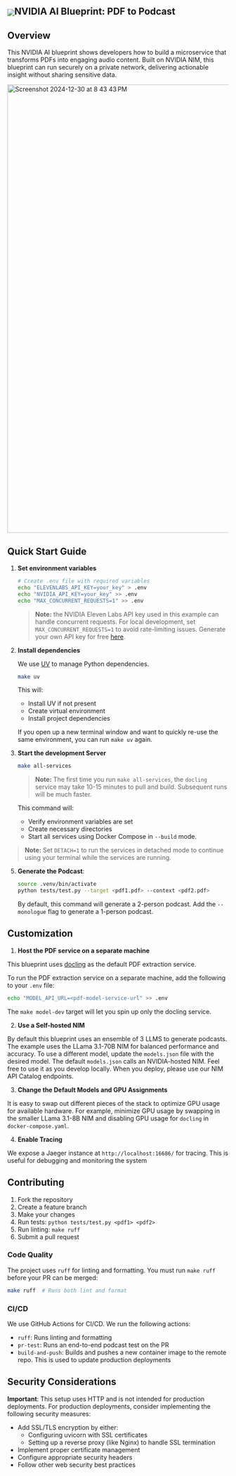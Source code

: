 <h2><img align="center" src="https://github.com/user-attachments/assets/cbe0d62f-c856-4e0b-b3ee-6184b7c4d96f">NVIDIA AI Blueprint: PDF to Podcast</h2>

## Overview

This NVIDIA AI blueprint shows developers how to build a microservice that transforms PDFs into engaging audio content. Built on NVIDIA NIM, this blueprint can run securely on a private network, delivering actionable insight without sharing sensitive data.

<img width="1021" alt="Screenshot 2024-12-30 at 8 43 43 PM" src="https://github.com/user-attachments/assets/604d0b4d-664f-4089-a30d-0431ff35aece" />

## Quick Start Guide

1. **Set environment variables**

   ```bash
   # Create .env file with required variables
   echo "ELEVENLABS_API_KEY=your_key" > .env
   echo "NVIDIA_API_KEY=your_key" >> .env
   echo "MAX_CONCURRENT_REQUESTS=1" >> .env
   ```

   > **Note:** the NVIDIA Eleven Labs API key used in this example can handle concurrent requests. For local development, set `MAX_CONCURRENT_REQUESTS=1` to avoid rate-limiting issues. Generate your own API key for free [here](https://elevenlabs.io/).

2. **Install dependencies**

   We use [UV](https://pypi.org/project/uv/) to manage Python dependencies.
   
   ```bash
   make uv
   ```

    This will:
   - Install UV if not present
   - Create virtual environment
   - Install project dependencies

   If you open up a new terminal window and want to quickly re-use the same environment, you can run `make uv` again.

4. **Start the development Server**

   ```bash
   make all-services
   ```
   
   > **Note:** The first time you run `make all-services`, the `docling` service may take 10-15 minutes to pull and build. Subsequent runs will be much faster.

   This command will:
   - Verify environment variables are set
   - Create necessary directories
   - Start all services using Docker Compose in `--build` mode. 


  > **Note:** Set `DETACH=1` to run the services in detached mode to continue using your terminal while the services are running.

5. **Generate the Podcast**:

   ```bash
   source .venv/bin/activate
   python tests/test.py --target <pdf1.pdf> --context <pdf2.pdf>
   ```

   By default, this command will generate a 2-person podcast. Add the `--monologue` flag to generate a 1-person podcast.

## Customization

1. **Host the PDF service on a separate machine**

This blueprint uses [docling](https://github.com/DS4SD/docling) as the default PDF extraction service.

To run the PDF extraction service on a separate machine, add the following to your `.env` file: 
```bash
echo "MODEL_API_URL=<pdf-model-service-url" >> .env
```
The `make model-dev` target will let you spin up only the docling service.  

2. **Use a Self-hosted NIM** 

By default this blueprint uses an ensemble of 3 LLMS to generate podcasts. The example uses the LLama 3.1-70B NIM for balanced performance and accuracy. To use a different model, update the `models.json` file with the desired model. The default `models.json` calls an NVIDIA-hosted NIM. Feel free to use it as you develop locally. When you deploy, please use our NIM API Catalog endpoints.

3. **Change the Default Models and GPU Assignments**

It is easy to swap out different pieces of the stack to optimize GPU usage for available hardware. For example, minimize GPU usage by swapping in the smaller LLama 3.1-8B NIM and disabling GPU usage for `docling` in `docker-compose.yaml`.

4. **Enable Tracing**
   
We expose a Jaeger instance at `http://localhost:16686/` for tracing. This is useful for debugging and monitoring the system

## Contributing

1. Fork the repository
2. Create a feature branch
3. Make your changes
4. Run tests: `python tests/test.py <pdf1> <pdf2>`
5. Run linting: `make ruff`
6. Submit a pull request

### Code Quality
The project uses `ruff` for linting and formatting. You must run `make ruff` before your PR can be merged:

```bash
make ruff  # Runs both lint and format
```
### CI/CD
We use GitHub Actions for CI/CD. We run the following actions:

- `ruff`: Runs linting and formatting
- `pr-test`: Runs an end-to-end podcast test on the PR
- `build-and-push`: Builds and pushes a new container image to the remote repo. This is used to update production deployments

## Security Considerations

**Important**: This setup uses HTTP and is not intended for production deployments. For production deployments, consider implementing the following security measures:

- Add SSL/TLS encryption by either:
  - Configuring uvicorn with SSL certificates
  - Setting up a reverse proxy (like Nginx) to handle SSL termination
- Implement proper certificate management
- Configure appropriate security headers
- Follow other web security best practices
